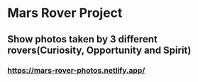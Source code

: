 # Mars Rover Project

## Show photos taken by 3 different rovers(Curiosity, Opportunity and	Spirit) 

### https://mars-rover-photos.netlify.app/
